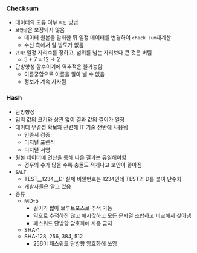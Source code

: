 ### Checksum

- 데이터의 오류 여부 `확인` 방법
- `보안성`은 보장되지 않음
  - 데이터 원본을 탈취한 뒤 일정 데이터를 변경하여 `check sum`재계산
  - 수신 측에서 알 방도가 없음
- `규칙`: 일정 자리수를 정하고, 범위를 넘는 자리보다 큰 것은 버림
  - 5 + 7 = 12 -> 2
- 단방향성 함수이기에 역추적은 불가능함
  - 이름궁합으로 이름을 알아 낼 수 없음
  - 정보가 계속 사사됨



### Hash

- 단방향성
- 입력 값의 크기와 상관 없이 결과 값의 길이가 일정
- 데이터 무결성 확보와 관련해 IT 기술 전반에 사용됨
  - 인증서 검증
  - 디지털 포렌식
  - 디지털 서명
- 원본 데이터에 연산을 통해 나온 결과는 유일해야함
  - 경우의 수가 많을 수록 충돌도 적게나고 보안이 좋아짐
- `SALT`
  - TEST\_\_1234\_\_D: 실제 비밀번호는 1234인데 TEST와 D를 붙여 난수화
  - 개발자들은 알고 있음
- 종류
  - MD-5
    - 길이가 짧아 브루트포스로 추적 가능
    - 역으로 추적하진 않고 해시값하고 모든 문자열 조합하고 비교해서 찾아냄
    - 패스워드 단방향 암호화에 사용 금지
  - SHA-1
  - SHA-128, 256, 384, 512
    - 256이 패스워드 단방향 암호화에 쓰임











